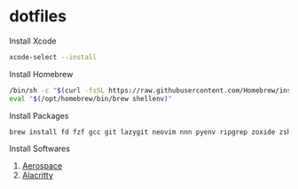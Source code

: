 # dotfiles

Install Xcode

```sh
xcode-select --install
```

Install Homebrew

```sh
/bin/sh -c "$(curl -fsSL https://raw.githubusercontent.com/Homebrew/install/HEAD/install.sh)"
eval "$(/opt/homebrew/bin/brew shellenv)"
```

Install Packages

```sh
brew install fd fzf gcc git lazygit neovim nnn pyenv ripgrep zoxide zsh-completions zsh-syntax-highlighting
```

Install Softwares

1. [Aerospace](https://nikitabobko.github.io/AeroSpace/guide)
2. [Alacritty](https://alacritty.org/index.html)
